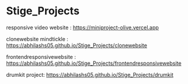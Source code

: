 # Stige_Projects
responsive video website :  https://miniproject-olive.vercel.app


clonewebsite mindtickle :   https://abhilashs05.github.io/Stige_Projects/clonewebsite



frontendresponsivewebsite :   https://abhilashs05.github.io/Stige_Projects/frontendresponsivewebsite



drumkit project:  https://abhilashs05.github.io/Stige_Projects/drumkit
